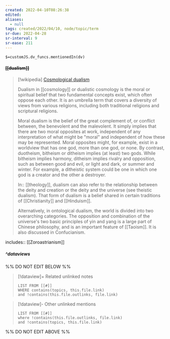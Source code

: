 ```yaml
---
created: 2022-04-10T08:26:38 
edited: 
aliases:
  - null
tags: created/2022/04/10, node/topic/term
sr-due: 2022-04-28
sr-interval: 9
sr-ease: 211
---
```

`$=customJS.dv_funcs.mentionedIn(dv)`

#### <s class="topic-title">[[dualism]]</s>

> [!wikipedia] [Cosmological dualism](https://en.wikipedia.org/wiki/Dualism%20in%20cosmology)
> 
> Dualism in [[cosmology]] or dualistic cosmology is the moral or spiritual belief that two fundamental concepts exist, which often oppose each other. It is an umbrella term that covers a diversity of views from various religions, including both traditional religions and scriptural religions.
> 
> Moral dualism is the belief of the great complement of, or conflict between, the benevolent and the malevolent. It simply implies that there are two moral opposites at work, independent of any interpretation of what might be "moral" and independent of how these may be represented. Moral opposites might, for example, exist in a worldview that has one god, more than one god, or none.
> By contrast, duotheism, bitheism or ditheism implies (at least) two gods. While bitheism implies harmony, ditheism implies rivalry and opposition, such as between good and evil, or light and dark, or summer and winter. For example, a ditheistic system could be one in which one god is a creator and the other a destroyer.
> 
> In:: [[theology]], dualism can also refer to the relationship between the deity and creation or the deity and the universe (see theistic dualism). That form of dualism is a belief shared in certain traditions of [[Christianity]] and [[Hinduism]].
> 
> Alternatively, in ontological dualism, the world is divided into two overarching categories. The opposition and combination of the universe's two basic principles of yin and yang is a large part of Chinese philosophy, and is an important feature of [[Taoism]]. It is also discussed in Confucianism.
> 

includes:: [[Zoroastrianism]]

##### ^dataviews

%% DO NOT EDIT BELOW %%
> [!dataview]+ Related unlinked notes
> ```dataview
> LIST FROM [[#]]
> WHERE contains(topics, this.file.link)
> and !contains(this.file.outlinks, file.link)
> ```
 
> [!dataview]- Other unlinked mentions
> ```dataview
> LIST FROM [[#]]
> where !contains(this.file.outlinks, file.link)
> and !contains(topics, this.file.link)
> ```

%% DO NOT EDIT ABOVE %%
